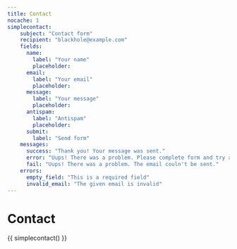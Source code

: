 ```yaml
---
title: Contact
nocache: 1
simplecontact:
    subject: "Contact form"
    recipient: "blackhole@example.com"
    fields:
      name:
        label: "Your name"
        placeholder:
      email:
        label: "Your email"
        placeholder:
      message:
        label: "Your message"
        placeholder:
      antispam:
        label: "Antispam"
        placeholder:
      submit:
        label: "Send form"
    messages:
      success: "Thank you! Your message was sent."
      error: "Uups! There was a problem. Please complete form and try again."
      fail: "Uups! There was a problem. The email couln't be sent."
    errors:
      empty_field: "This is a required field"
      invalid_email: "The given email is invalid"
---
```


<h1>Contact</h1>

{{ simplecontact() }}
